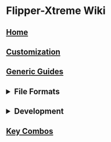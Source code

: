 <h1>Flipper-Xtreme Wiki<dl></dl></h1>

<h2><a href="Home">Home</a><dl></dl></h2>

<h2><a href="Customization">Customization</a><dl></dl></h2>

<h2><a href="Generic-Guides">Generic Guides</a><dl></dl></h2>

<h2><details><summary>File Formats</summary><h5><ul>
  <li><a href="Asset-Packs">Asset Packs</a></li>
  <li><a href="BadKB">BadKB</a></li>
  <li><a href="iButton">iButton</a></li>
  <li><a href="Infrared">Infrared</a></li>
  <li><a href="NFC">NFC</a></li>
  <li><a href="RFID">RFID</a></li>
  <li><a href="SubGhz">SubGhz</a></li>
  <li><a href="SubGhz-Remote">SubGhz Remote</a></li>
  <li><a href="SubGhz-Settings">SubGhz Settings</a></li>
</ul></h5></details></h2>

<h2><details><summary>Development</summary><h5><ul>
  <li><a href="App-Manifests">App Manifests</a></li>
  <li><a href="FAPs">FAPs</a></li>
  <li><a href="FBT">FBT</a></li>
  <li><a href="Hardware-Targets">Hardware Targets</a></li>
  <li><a href="How-To-Build">How To Build</a></li>
  <li><a href="OTA-Updates">OTA Updates</a></li>
  <li><a href="Unit-Tests">Unit Tests</a></li>
</ul></h5></details></h2>

<h2><a href="Key-Combos">Key Combos</a><dl></dl></h2>
